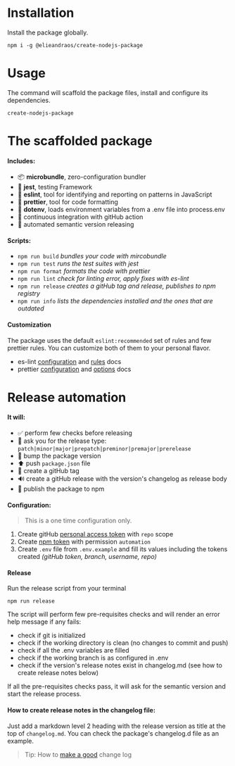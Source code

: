 # Installation
Install the package globally.
```shell
npm i -g @elieandraos/create-nodejs-package
```

# Usage
The command will scaffold the package files, install and configure its dependencies.
```shell
create-nodejs-package
```

# The scaffolded package
#### Includes:
-   :package: **microbundle**, zero-configuration bundler
-   :test_tube: **jest**, testing Framework
-   :rotating_light: **eslint**, tool for identifying and reporting on patterns in JavaScript
-   :lipstick: **prettier**, tool for code formatting
-   :twisted_rightwards_arrows: **dotenv**, loads environment variables from a .env file into process.env
-   :green_heart: continuous integration with gitHub action
-   :rocket: automated semantic version releasing

#### Scripts:
-   `npm run build` _bundles your code with mircobundle_
-   `npm run test` _runs the test suites with jest_
-   `npm run format` _formats the code with prettier_
-   `npm run lint` _check for linting error, apply fixes with es-lint_
-   `npm run release` _creates a gitHub tag and release, publishes to npm registry_
-   `npm run info` _lists the dependencies installed and the ones that are outdated_

#### Customization
The package uses the default `eslint:recommended` set of rules and few prettier rules. 
You can customize both of them to your personal flavor.
-   es-lint [configuration](https://eslint.org/docs/user-guide/configuring/) and [rules](https://eslint.org/docs/rules/) docs
-   prettier [configuration](https://prettier.io/docs/en/configuration.html) and [options](https://prettier.io/docs/en/options.html) docs

# Release automation

#### It will:

- :white_check_mark: perform few checks before releasing
- :speech_balloon: ask you for the release type: `patch|minor|major|prepatch|preminor|premajor|prerelease`
- :pushpin: bump the package version
- :arrow_up: push `package.json` file
- :bookmark: create a gitHub tag
- :loud_sound: create a gitHub release with the version's changelog as release body
- :rocket: publish the package to npm

#### Configuration:

> This is a one time configuration only.

1. Create gitHub [personal access token](https://docs.github.com/en/authentication/keeping-your-account-and-data-secure/creating-a-personal-access-token) with `repo` scope
2. Create [npm token](https://docs.npmjs.com/creating-and-viewing-access-tokens#creating-tokens-on-the-website) with permission `automation`
3. Create `.env` file from `.env.example` and fill its values including the tokens created _(gitHub token, branch, username, repo)_

#### Release
Run the release script from your terminal

```shell
npm run release
```

The script will perform few pre-requisites checks and will render an error help message if any fails:
- check if git is initialized
- check if the working directory is clean (no changes to commit and push)
- check if all the .env variables are filled
- check if the working branch is as configured in .env
- check if the version's release notes exist in changelog.md (see how to create release notes below)

If all the pre-requisites checks pass, it will ask for the semantic version and start the release process.

#### How to create release notes in the changelog file:
Just add a markdown level 2 heading with the release version as title at the top of `changelog.md`.
You can check the package's changelog.d file as an example.

> Tip: How to [make a good](https://keepachangelog.com/en/1.0.0/#how) change log


